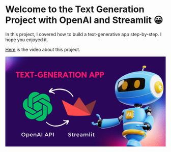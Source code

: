 # Welcome to the Text Generation Project with OpenAI and Streamlit 😀

In this project, I covered how to build a text-generative app step-by-step. I hope you enjoyed it. 

[Here](https://youtu.be/WPlSpjiv4tk) is the video about this project.

![](https://github.com/TirendazAcademy/Generative-AI-Projects/blob/main/01-Text-Generative-App/text-genetation.png)

